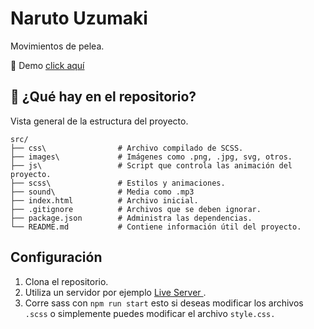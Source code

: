 # Naruto Uzumaki
 Movimientos de pelea.

 💜 Demo   [click aquí](https://madelynarana.github.io/naruto_uzumaki/)

## 🧐 ¿Qué hay en el repositorio?

Vista general de la estructura del proyecto.

```
src/
├── css\                # Archivo compilado de SCSS.
├── images\             # Imágenes como .png, .jpg, svg, otros.
├── js\                 # Script que controla las animación del proyecto. 
├── scss\               # Estilos y animaciones.
├── sound\              # Media como .mp3
├── index.html          # Archivo inicial.
├── .gitignore          # Archivos que se deben ignorar.
├── package.json        # Administra las dependencias.
└── README.md           # Contiene información útil del proyecto.
```


## Configuración

1. Clona el repositorio.
2. Utiliza un servidor por ejemplo <a href="https://marketplace.visualstudio.com/items?itemName=ritwickdey.LiveServer">Live Server </a>.
3. Corre sass con `npm run start` esto si deseas modificar los archivos `.scss` o simplemente puedes modificar el archivo `style.css.`